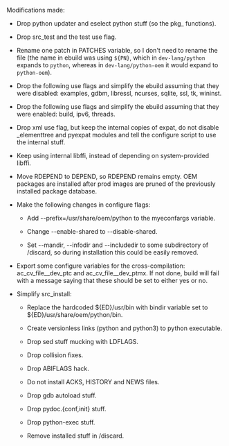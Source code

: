Modifications made:

- Drop python updater and eselect python stuff (so the pkg_ functions).

- Drop src_test and the test use flag.

- Rename one patch in PATCHES variable, so I don't need to rename the
  file (the name in ebuild was using `${PN}`, which in
  `dev-lang/python` expands to `python`, whereas in
  `dev-lang/python-oem` it would expand to `python-oem`).

- Drop the following use flags and simplify the ebuild assuming that
  they were disabled: examples, gdbm, libressl, ncurses, sqlite, ssl,
  tk, wininst.

- Drop the following use flags and simplify the ebuild assuming that
  they were enabled: build, ipv6, threads.

- Drop xml use flag, but keep the internal copies of expat, do not
  disable _elementtree and pyexpat modules and tell the configure
  script to use the internal stuff.

- Keep using internal libffi, instead of depending on system-provided
  libffi.

- Move RDEPEND to DEPEND, so RDEPEND remains empty. OEM packages are
  installed after prod images are pruned of the previously installed
  package database.

- Make the following changes in configure flags:

  - Add --prefix=/usr/share/oem/python to the myeconfargs variable.

  - Change --enable-shared to --disable-shared.

  - Set --mandir, --infodir and --includedir to some subdirectory of
    /discard, so during installation this could be easily removed.

- Export some configure variables for the cross-compilation:
  ac_cv_file__dev_ptc and ac_cv_file__dev_ptmx. If not done, build
  will fail with a message saying that these should be set to either
  yes or no.

- Simplify src_install:

  - Replace the hardcoded ${ED}/usr/bin with bindir variable set to
    ${ED}/usr/share/oem/python/bin.

  - Create versionless links (python and python3) to python executable.

  - Drop sed stuff mucking with LDFLAGS.

  - Drop collision fixes.

  - Drop ABIFLAGS hack.

  - Do not install ACKS, HISTORY and NEWS files.

  - Drop gdb autoload stuff.

  - Drop pydoc.{conf,init} stuff.

  - Drop python-exec stuff.

  - Remove installed stuff in /discard.
